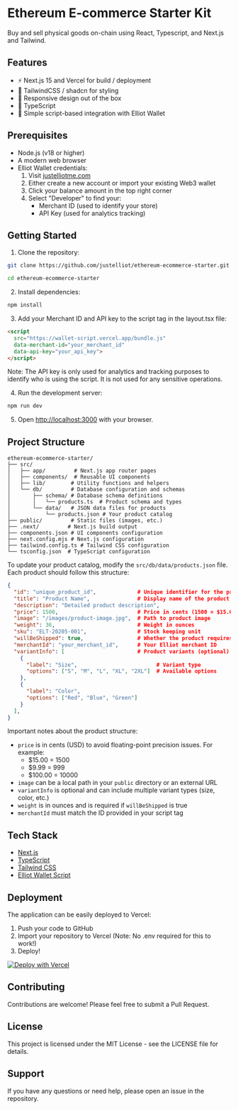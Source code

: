# Ethereum E-commerce Starter Kit

Buy and sell physical goods on-chain using React, Typescript, and Next.js and Tailwind.

## Features

- ⚡ Next.js 15 and Vercel for build / deployment
- 🎨 TailwindCSS / shadcn for styling
- 📱 Responsive design out of the box
- 💎 TypeScript 
- 🔑 Simple script-based integration with Elliot Wallet

## Prerequisites

- Node.js (v18 or higher)
- A modern web browser
- Elliot Wallet credentials:
  1. Visit [justelliotme.com](https://www.justelliotme.com)
  2. Either create a new account or import your existing Web3 wallet
  3. Click your balance amount in the top right corner
  4. Select "Developer" to find your:
     - Merchant ID (used to identify your store)
     - API Key (used for analytics tracking)

## Getting Started

1. Clone the repository:
```bash
git clone https://github.com/justelliot/ethereum-ecommerce-starter.git

cd ethereum-ecommerce-starter
```

2. Install dependencies:
```bash
npm install
```

3. Add your Merchant ID and API key to the script tag in the layout.tsx file:
```html
<script 
  src="https://wallet-script.vercel.app/bundle.js"
  data-merchant-id="your_merchant_id"
  data-api-key="your_api_key">
</script>
```
Note: The API key is only used for analytics and tracking purposes to identify who is using the script. It is not used for any sensitive operations.

4. Run the development server:
```bash
npm run dev
```

5. Open [http://localhost:3000](http://localhost:3000) with your browser.

## Project Structure

```
ethereum-ecommerce-starter/
├── src/              
│   ├── app/         # Next.js app router pages
│   ├── components/  # Reusable UI components
│   ├── lib/        # Utility functions and helpers
│   └── db/         # Database configuration and schemas
│       ├── schema/ # Database schema definitions
│       │   └── products.ts  # Product schema and types
│       └── data/   # JSON data files for products
│           └── products.json # Your product catalog
├── public/         # Static files (images, etc.)
├── .next/         # Next.js build output
├── components.json # UI components configuration
├── next.config.mjs # Next.js configuration
├── tailwind.config.ts # Tailwind CSS configuration
└── tsconfig.json  # TypeScript configuration
```

To update your product catalog, modify the `src/db/data/products.json` file. Each product should follow this structure:
```json
{
  "id": "unique_product_id",             # Unique identifier for the product
  "title": "Product Name",               # Display name of the product
  "description": "Detailed product description",
  "price": 1500,                         # Price in cents (1500 = $15.00)
  "image": "/images/product-image.jpg",  # Path to product image
  "weight": 36,                          # Weight in ounces
  "sku": "ELT-20205-001",                # Stock keeping unit 
  "willBeShipped": true,                 # Whether the product requires shipping
  "merchantId": "your_merchant_id",      # Your Elliot merchant ID
  "variantInfo": [                       # Product variants (optional)
    {
      "label": "Size",                         # Variant type
      "options": ["S", "M", "L", "XL", "2XL"]  # Available options
    },
    {
      "label": "Color",
      "options": ["Red", "Blue", "Green"]
    }
  ],
}
```

Important notes about the product structure:
- `price` is in cents (USD) to avoid floating-point precision issues. For example:
  - $15.00 = 1500
  - $9.99 = 999
  - $100.00 = 10000
- `image` can be a local path in your `public` directory or an external URL
- `variantInfo` is optional and can include multiple variant types (size, color, etc.)
- `weight` is in ounces and is required if `willBeShipped` is true
- `merchantId` must match the ID provided in your script tag

## Tech Stack

- [Next.js](https://nextjs.org/)
- [TypeScript](https://www.typescriptlang.org/)
- [Tailwind CSS](https://tailwindcss.com/)
- [Elliot Wallet Script](https://justelliotme.com)

## Deployment

The application can be easily deployed to Vercel:

1. Push your code to GitHub
2. Import your repository to Vercel (Note: No .env required for this to work!)
3. Deploy!

[![Deploy with Vercel](https://vercel.com/button)](https://vercel.com/new/clone?repository-url=https://github.com/drooooooler/ethereum-ecommerce-starter)

## Contributing

Contributions are welcome! Please feel free to submit a Pull Request.

## License

This project is licensed under the MIT License - see the LICENSE file for details.

## Support

If you have any questions or need help, please open an issue in the repository.